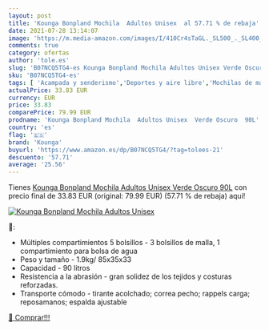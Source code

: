 ```yaml
---
layout: post
title: 'Kounga Bonpland Mochila  Adultos Unisex  al 57.71 % de rebaja'
date: 2021-07-28 13:14:07
image: 'https://m.media-amazon.com/images/I/410Cr4sTaGL._SL500_._SL400_.jpg'
comments: true
category: ofertas
author: 'tole.es'
slug: 'B07NCQ5TG4-es Kounga Bonpland Mochila Adultos Unisex Verde Oscuro 90L'
sku: 'B07NCQ5TG4-es'
tags: [ 'Acampada y senderismo','Deportes y aire libre','Mochilas de marcha','Mochilas y bolsas','Ropa y equipamiento para ocio al aire libre','kounga','mochila', ]
actualPrice: 33.83 EUR
currency: EUR
price: 33.83
comparePrice: 79.99 EUR
prodname: 'Kounga Bonpland Mochila  Adultos Unisex  Verde Oscuro  90L'
country: 'es'
flag: '🇪🇸'
brand: 'Kounga'
buyurl: 'https://www.amazon.es/dp/B07NCQ5TG4/?tag=tolees-21'
descuento: '57.71'
average: '25.56'
---
```


Tienes [Kounga Bonpland Mochila  Adultos Unisex  Verde Oscuro  90L](https://www.amazon.es/dp/B07NCQ5TG4/?tag=tolees-21) con precio final de  33.83 EUR (original: 79.99 EUR) (57.71 %  de rebaja) aqui!

[![Kounga Bonpland Mochila  Adultos Unisex ](https://m.media-amazon.com/images/I/410Cr4sTaGL._SL500_._SL400_.jpg)](https://www.amazon.es/dp/B07NCQ5TG4/?tag=tolees-21)

🔎:

- Múltiples compartimientos 5 bolsillos - 3 bolsillos de malla, 1 compartimiento para bolsa de agua
- Peso y tamaño - 1.9kg/ 85x35x33
- Capacidad - 90 litros
- Resistencia a la abrasión - gran solidez de los tejidos y costuras reforzadas.
- Transporte cómodo - tirante acolchado; correa pecho; rappels carga; reposamanos; espalda ajustable

[🛒 Comprar!!!](https://www.amazon.es/dp/B07NCQ5TG4/?tag=tolees-21)
